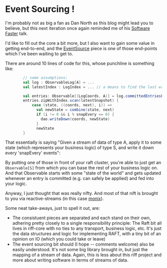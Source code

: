 # Event Sourcing !

I'm probably not as big a fan as Dan North as this blog might lead you to believe, but this next iteration once again
reminded me of his [Software Faster](https://www.youtube.com/watch?v=USc-yLHXNUg) talk.

I'd like to fill out the core a bit more, but I also want to gain some value in getting end-to-end, and the
[EventSource](https://aaronp.github.io/riff/api/riffMonix/riff/monix/EventSource$.html) piece is one of those
end-points which I've been waiting to get to.

There are around 10 lines of code for this, whose punchline is something like:

```scala
        // some assumptions:
        val log : ObservableLog[A] = ...
        val latestIndex : LogIndex = ... // a means to find the last written down index

        val entries: Observable[(LogCoords, A)] = log.committedEntriesFrom(latestIndex)
        entries.zipWithIndex.scan(latestSnapshot) {
            case (state, ((coords, next), i)) =>
              val newState = combine(state, next)
              if (i != 0 && i % snapEvery == 0) {
                dao.writeDown(coords, newState)
              }
              newState
        }
```

That essentially is saying "Given a stream of data of type A, apply it to some state (which represents your business logic) of type S,
and write it down every 'snapEvery' events":

By putting one of those in front of your raft cluster, you're able to just get an ```Observable[S]``` from which you can base the
rest of your business logic on. And that Observable starts with some "state of the world" and gets updated whenever an entry is committed (e.g. can safely
be applied) and fed into your logic.

Anyway, I just thought that was really nifty. And most of that nift is brought to you via reactive-streams (in this case [monix](https://monix.io/docs/3x/reactive/observable.html)).

Some neat take-aways, just to spell it out, are:
- The consistuent pieces are separated and each stand on their own, adhering pretty closely to a single responsibility principle:
  The Raft bit all lives in riff-core with no ties to any transport, business logic, etc. It's just the data structures and logic
  for implementing RAFT, with a tiny bit of an opinion on IO (which you could take or leave)
- The event sourcing bit should (I hope -- comments welcome) also be easily understood. It's not some big library brought in, but
  just the mapping of a stream of data. Again, this is less about this riff project and more about writing software in terms of
  streams of data.
